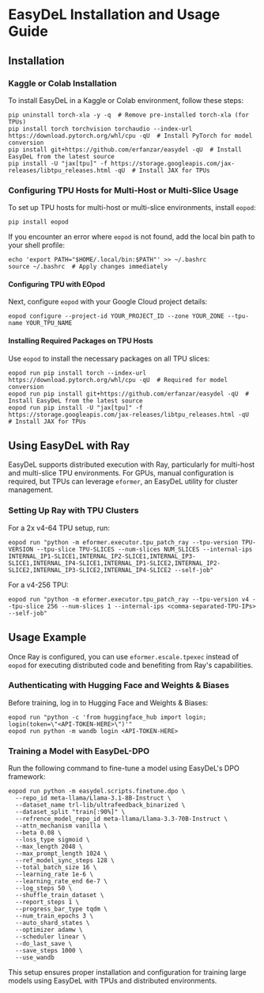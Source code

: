 # EasyDeL Installation and Usage Guide

## Installation

### Kaggle or Colab Installation

To install EasyDeL in a Kaggle or Colab environment, follow these steps:

```shell
pip uninstall torch-xla -y -q  # Remove pre-installed torch-xla (for TPUs)
pip install torch torchvision torchaudio --index-url https://download.pytorch.org/whl/cpu -qU  # Install PyTorch for model conversion
pip install git+https://github.com/erfanzar/easydel -qU  # Install EasyDeL from the latest source
pip install -U "jax[tpu]" -f https://storage.googleapis.com/jax-releases/libtpu_releases.html -qU  # Install JAX for TPUs
```

### Configuring TPU Hosts for Multi-Host or Multi-Slice Usage

To set up TPU hosts for multi-host or multi-slice environments, install `eopod`:

```shell
pip install eopod
```

If you encounter an error where `eopod` is not found, add the local bin path to your shell profile:

```shell
echo 'export PATH="$HOME/.local/bin:$PATH"' >> ~/.bashrc
source ~/.bashrc  # Apply changes immediately
```

#### Configuring TPU with EOpod

Next, configure `eopod` with your Google Cloud project details:

```shell
eopod configure --project-id YOUR_PROJECT_ID --zone YOUR_ZONE --tpu-name YOUR_TPU_NAME
```

#### Installing Required Packages on TPU Hosts

Use `eopod` to install the necessary packages on all TPU slices:

```shell
eopod run pip install torch --index-url https://download.pytorch.org/whl/cpu -qU  # Required for model conversion
eopod run pip install git+https://github.com/erfanzar/easydel -qU  # Install EasyDeL from the latest source
eopod run pip install -U "jax[tpu]" -f https://storage.googleapis.com/jax-releases/libtpu_releases.html -qU  # Install JAX for TPUs
```

## Using EasyDeL with Ray

EasyDeL supports distributed execution with Ray, particularly for multi-host and multi-slice TPU environments. For GPUs, manual configuration is required, but TPUs can leverage `eformer`, an EasyDeL utility for cluster management.

### Setting Up Ray with TPU Clusters

For a 2x v4-64 TPU setup, run:

```shell
eopod run "python -m eformer.executor.tpu_patch_ray --tpu-version TPU-VERSION --tpu-slice TPU-SLICES --num-slices NUM_SLICES --internal-ips INTERNAL_IP1-SLICE1,INTERNAL_IP2-SLICE1,INTERNAL_IP3-SLICE1,INTERNAL_IP4-SLICE1,INTERNAL_IP1-SLICE2,INTERNAL_IP2-SLICE2,INTERNAL_IP3-SLICE2,INTERNAL_IP4-SLICE2 --self-job"
```

For a v4-256 TPU:

```shell
eopod run "python -m eformer.executor.tpu_patch_ray --tpu-version v4 --tpu-slice 256 --num-slices 1 --internal-ips <comma-separated-TPU-IPs> --self-job"
```

## Usage Example

Once Ray is configured, you can use `eformer.escale.tpexec` instead of `eopod` for executing distributed code and benefiting from Ray's capabilities.

### Authenticating with Hugging Face and Weights & Biases

Before training, log in to Hugging Face and Weights & Biases:

```shell
eopod run "python -c 'from huggingface_hub import login; login(token=\"<API-TOKEN-HERE>\")'"
eopod run python -m wandb login <API-TOKEN-HERE>
```

### Training a Model with EasyDeL-DPO

Run the following command to fine-tune a model using EasyDeL's DPO framework:

```shell
eopod run python -m easydel.scripts.finetune.dpo \
  --repo_id meta-llama/Llama-3.1-8B-Instruct \
  --dataset_name trl-lib/ultrafeedback_binarized \
  --dataset_split "train[:90%]" \
  --refrence_model_repo_id meta-llama/Llama-3.3-70B-Instruct \
  --attn_mechanism vanilla \
  --beta 0.08 \
  --loss_type sigmoid \
  --max_length 2048 \
  --max_prompt_length 1024 \
  --ref_model_sync_steps 128 \
  --total_batch_size 16 \
  --learning_rate 1e-6 \
  --learning_rate_end 6e-7 \
  --log_steps 50 \
  --shuffle_train_dataset \
  --report_steps 1 \
  --progress_bar_type tqdm \
  --num_train_epochs 3 \
  --auto_shard_states \
  --optimizer adamw \
  --scheduler linear \
  --do_last_save \
  --save_steps 1000 \
  --use_wandb
```

This setup ensures proper installation and configuration for training large models using EasyDeL with TPUs and distributed environments.
